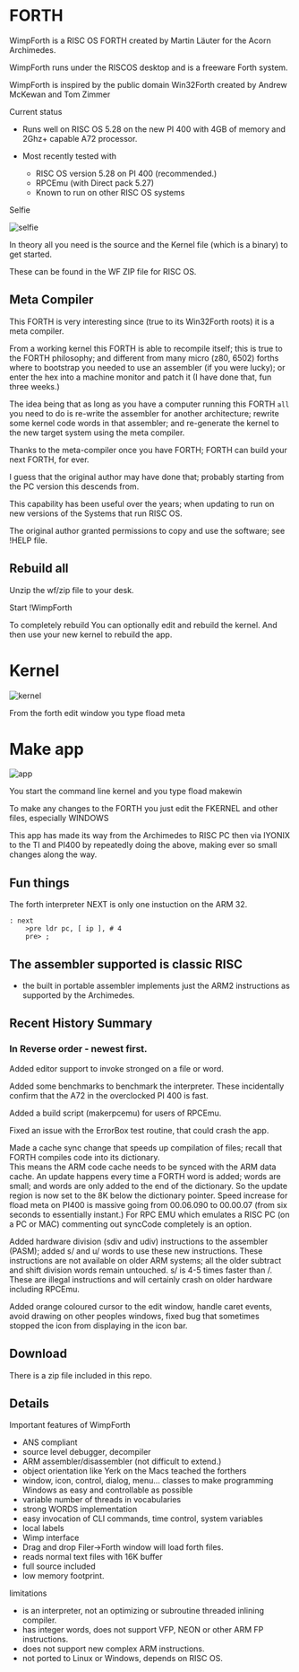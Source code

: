 # FORTH

WimpForth is a RISC OS FORTH created by Martin Läuter for the Acorn Archimedes.

WimpForth runs under the RISCOS desktop and is a freeware Forth system. 

WimpForth is inspired by the public domain Win32Forth created by Andrew McKewan and Tom Zimmer

Current status

- Runs well on RISC OS 5.28 on the new PI 400 with 4GB of memory and 2Ghz+ capable A72 processor.

- Most recently tested with 
   - RISC OS version 5.28 on PI 400 (recommended.)
   - RPCEmu (with Direct pack 5.27)
   - Known to run on other RISC OS systems


Selfie 

![selfie](WimpForth.jpg)

In theory all you need is the source and the Kernel file (which is a binary) to get started.

These can be found in the WF ZIP file for RISC OS.

## Meta Compiler

This FORTH is very interesting since (true to its Win32Forth roots) it is a meta compiler.

From a working kernel this FORTH is able to recompile itself; this is true to the FORTH philosophy; 
and different from many micro (z80, 6502) forths where to bootstrap you needed to use an assembler (if you were lucky); 
or enter the hex into a machine monitor and patch it (I have done that, fun three weeks.)

The idea being  that as long as you have a computer running this FORTH `all` you need to do is re-write the assembler for another architecture; rewrite some kernel code words in that assembler; and re-generate the kernel to the new target system using the meta compiler.

Thanks to the meta-compiler once you have FORTH; FORTH can build your next FORTH, for ever.

I guess that the original author may have done that; probably starting from the PC version this descends from.

This capability has been useful over the years; when updating to run on new versions of the Systems that run RISC OS.

The original author granted permissions to copy and use the software; see !HELP file.


## Rebuild all

Unzip the wf/zip file to your desk.

Start !WimpForth

To completely rebuild 
You can optionally edit and rebuild the kernel.
And then use your new kernel to rebuild the app.

# Kernel

![kernel](step1.jpeg)

From the forth edit window you type fload meta

# Make app

![app](step2.jpeg)

You start the command line kernel and you type fload makewin


To make any changes to the FORTH you just edit the FKERNEL and other files, especially WINDOWS

This app has made its way from the Archimedes to RISC PC then via IYONIX to the TI and PI400 by repeatedly doing the above, making ever so small changes along the way.


## Fun things

The forth interpreter NEXT is only one instuction on the ARM 32.

```FORTH
: next
    >pre ldr pc, [ ip ], # 4
    pre> ;
```


## The assembler supported is classic RISC 

- the built in portable assembler implements just the ARM2 instructions as supported by the Archimedes.  

## Recent History Summary


### In Reverse order - newest first.

Added editor support to invoke stronged on a file or word.

Added some benchmarks to benchmark the interpreter.
These incidentally confirm that the A72 in the overclocked PI 400 is fast.

Added a build script (makerpcemu) for users of RPCEmu.

Fixed an issue with the ErrorBox test routine, that could crash the app.

Made a cache sync change that speeds up compilation of files; recall that FORTH compiles code into its dictionary.  
This means the ARM code cache needs to be synced with the ARM data cache.
An update happens every time a FORTH word is added; words are small; and words are only added to the end of the dictionary.
So the update region is now set to the 8K below the dictionary pointer.
Speed increase for fload meta on PI400 is massive going from 00.06.090 to 00.00.07 (from six seconds to essentially instant.)
For RPC EMU which emulates a RISC PC (on a PC or MAC) commenting out syncCode completely is an option.

Added hardware division (sdiv and udiv) instructions to the assembler (PASM); added s/ and u/ words to use these new instructions.
These instructions are not available on older ARM systems; all the older subtract and shift division words remain untouched.
s/ is 4-5 times faster than /.
These are illegal instructions and will certainly crash on older hardware including RPCEmu.


Added orange coloured cursor to the edit window, handle caret events, avoid drawing on other peoples windows, fixed bug that sometimes stopped the icon from displaying in the icon bar.

## Download

There is a zip file included in this repo.

## Details 

Important features of WimpForth 
 * ANS compliant
 * source level debugger, decompiler
 * ARM assembler/disassembler (not difficult to extend.)
 * object orientation like Yerk on the Macs teached the forthers
 * window, icon, control, dialog, menu... classes to
   make programming Windows as easy and controllable as possible
 * variable number of threads in vocabularies
 * strong WORDS implementation
 * easy invocation of CLI commands, time control, system variables
 * local labels
 * Wimp interface
 * Drag and drop Filer->Forth window will load forth files.
 * reads normal text files with 16K buffer
 * full source included
 * low memory footprint.

limitations

* is an interpreter, not an optimizing or subroutine threaded inlining compiler.
* has integer words, does not support VFP, NEON or other ARM FP instructions.
* does not support new complex ARM instructions.
* not ported to Linux or Windows, depends on RISC OS. 





